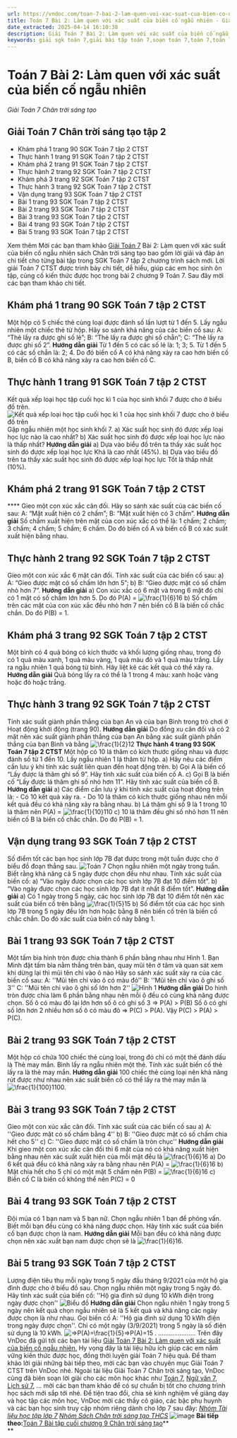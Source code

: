 ```yaml
---
url: https://vndoc.com/toan-7-bai-2-lam-quen-voi-xac-suat-cua-bien-co-ngau-nhien-285695
title: Toán 7 Bài 2: Làm quen với xác suất của biến cố ngẫu nhiên - Giải Toán 7 Chân trời sáng tạo - VnDoc.com
date_extracted: 2025-04-14 16:10:38
description: Giải Toán 7 Bài 2: Làm quen với xác suất của biến cố ngẫu nhiên Chân trời sáng tạo bao gồm đáp án và lời giải chi tiết cho từng bài tập trong SGK Toán 7 cho các em học sinh tham khảo luyện Giải Toán 7 hiệu quả.
keywords: giải sgk toán 7,giải bài tập toán 7,soạn toán 7,toán 7,toán lớp 7,giải toán 7,sgk toán 7,toan 7,giai toan 7,toán 7 tập 2,toán lớp 7 tập 2,bài tập toán lớp 7,giải bài tập toán lớp 7,sgk toán 7 tập 2,toán 7 chân trời sáng tạo,giải toán 7 chân trời sáng tạo,giải Toán 7 Làm quen với xác suất của biến cố ngẫu nhiên,Làm quen với xác suất của biến cố ngẫu nhiên,Giải Toán 7 Chân trời sáng tạo Làm quen với xác suất của biến cố ngẫu nhiên
---
```


# Toán 7 Bài 2: Làm quen với xác suất của biến cố ngẫu nhiên
 _Giải Toán 7 Chân trời sáng tạo_
## Giải Toán 7 Chân trời sáng tạo tập 2
  * Khám phá 1 trang 90 SGK Toán 7 tập 2 CTST 
  * Thực hành 1 trang 91 SGK Toán 7 tập 2 CTST 
  * Khám phá 2 trang 91 SGK Toán 7 tập 2 CTST
  * Thực hành 2 trang 92 SGK Toán 7 tập 2 CTST 
  * Khám phá 3 trang 92 SGK Toán 7 tập 2 CTST 
  * Thực hành 3 trang 92 SGK Toán 7 tập 2 CTST 
  * Vận dụng trang 93 SGK Toán 7 tập 2 CTST 
  * Bài 1 trang 93 SGK Toán 7 tập 2 CTST
  * Bài 2 trang 93 SGK Toán 7 tập 2 CTST
  * Bài 3 trang 93 SGK Toán 7 tập 2 CTST
  * Bài 4 trang 93 SGK Toán 7 tập 2 CTST
  * Bài 5 trang 93 SGK Toán 7 tập 2 CTST

Xem thêm
Mời các bạn tham khảo [Giải Toán 7](<https://vndoc.com/toan-7-tap-1-ctst>) Bài 2: Làm quen với xác suất của biến cố ngẫu nhiên sách Chân trời sáng tạo bao gồm lời giải và đáp án chi tiết cho từng bài tập trong SGK Toán 7 tập 2 chương trình sách mới. Lời giải Toán 7 CTST được trình bày chi tiết, dễ hiểu, giúp các em học sinh ôn tập, củng cố kiến thức được học trong bài 2 chương 9 Toán 7. Sau đây mời các bạn tham khảo chi tiết.
## **Khám phá 1 trang 90 SGK Toán 7 tập 2 CTST**
Một hộp có 5 chiếc thẻ cùng loại được đánh số lần lượt từ 1 đến 5. Lấy ngẫu nhiên một chiếc thẻ từ hộp. Hãy so sánh khả năng của các biến cố sau:
A: “Thẻ lấy ra được ghi số lẻ”;
B: “Thẻ lấy ra được ghi số chẵn”;
C: “Thẻ lấy ra được ghi số 2”.
**Hướng dẫn giải**
Từ 1 đến 5 có các số lẻ là: 1; 3; 5.
Từ 1 đến 5 có các số chẵn là: 2; 4.
Do đó biến cố A có khả năng xảy ra cao hơn biến cố B, biến cố B có khả năng xảy ra cao hơn biến cố C.
## **Thực hành 1 trang 91 SGK Toán 7 tập 2 CTST**
Kết quả xếp loại học tập cuối học kì 1 của học sinh khối 7 được cho ở biểu đồ trên.
![Kết quả xếp loại học tập cuối học kì 1 của học sinh khối 7 được cho ở biểu đồ trên](https://i.vdoc.vn/data/image/2022/12/29/thuc-hanh-1-trang-91-toan-7-tap-2-145132.png)
Gặp ngẫu nhiên một học sinh khối 7.
a\) Xác suất học sinh đó được xếp loại học lực nào là cao nhất?
b\) Xác suất học sinh đó được xếp loại học lực nào là thấp nhất?
**Hướng dẫn giải**
a\) Dựa vào biểu đồ trên ta thấy xác suất học sinh đó được xếp loại học lực Khá là cao nhất \(45%\).
b\) Dựa vào biểu đồ trên ta thấy xác suất học sinh đó được xếp loại học lực Tốt là thấp nhất \(10%\).
## **Khám phá 2 trang 91 SGK Toán 7 tập 2 CTST**
**** Gieo một con xúc xắc cân đối. Hãy so sánh xác suất của các biến cố sau:
A: “Mặt xuất hiện có 2 chấm”;
B: “Mặt xuất hiện có 3 chấm”.
**Hướng dẫn giải**
Số chấm xuất hiện trên mặt của con xúc xắc có thể là: 1 chấm; 2 chấm; 3 chấm; 4 chấm; 5 chấm; 6 chấm.
Do đó biến cố A và biến cố B có xác suất xuất hiện bằng nhau.
## **Thực hành 2 trang 92 SGK Toán 7 tập 2 CTST**
Gieo một con xúc xắc 6 mặt cân đối. Tính xác suất của các biến cố sau:
a\) A: “Gieo được mặt có số chấm lớn hơn 5”;
b\) B: “Gieo được mặt có số chấm nhỏ hơn 7”.
**Hướng dẫn giải**
a\) Con xúc xắc có 6 mặt và trong 6 mặt đó chỉ có 1 mặt có số chấm lớn hơn 5.
Do đó P\(A\) = ![\\frac{1}{6}](https://i.vdoc.vn/data/image/blank.png)16
b\) Số chấm trên các mặt của con xúc xắc đều nhỏ hơn 7 nên biến cố B là biến cố chắc chắn.
Do đó P\(B\) = 1.
## **Khám phá 3 trang 92 SGK Toán 7 tập 2 CTST**
Một bình có 4 quả bóng có kích thước và khối lượng giống nhau, trong đó có 1 quả màu xanh, 1 quả màu vàng, 1 quả màu đỏ và 1 quả màu trắng. Lấy ra ngẫu nhiên 1 quả bóng từ bình. Hãy liệt kê các kết quả có thể xảy ra.
**Hướng dẫn giải**
Quả bóng lấy ra có thể là 1 trong 4 màu: xanh hoặc vàng hoặc đỏ hoặc trắng.
## **Thực hành 3 trang 92 SGK Toán 7 tập 2 CTST**
Tính xác suất giành phần thắng của bạn An và của bạn Bình trong trò chơi ở Hoạt động khởi động \(trang 90\).
**Hướng dẫn giải**
Do đồng xu cân đối và có 2 mặt nên xác suất giành phần thắng của bạn An bằng xác suất giành phần thắng của bạn Bình và bằng ![\\frac{1}{2}](https://i.vdoc.vn/data/image/blank.png)12
**Thực hành 4 trang 93 SGK Toán 7 tập 2 CTST** Một hộp có 10 lá thăm có kích thước giống nhau và được đánh số từ 1 đến 10. Lấy ngẫu nhiên 1 lá thăm từ hộp.
a\) Hãy nêu các điểm cần lưu ý khi tính xác suất liên quan đến hoạt động trên.
b\) Gọi A là biến cố “Lấy được lá thăm ghi số 9”. Hãy tính xác suất của biến cố A.
c\) Gọi B là biến cố “Lấy được lá thăm ghi số nhỏ hơn 11”. Hãy tính xác suất của biến cố B.
**Hướng dẫn giải**
a\) Các điểm cần lưu ý khi tính xác suất của hoạt động trên là:
\- Có 10 kết quả xảy ra.
\- Do 10 lá thăm có kích thước giống nhau nên mỗi kết quả đều có khả năng xảy ra bằng nhau.
b\) Lá thăm ghi số 9 là 1 trong 10 lá thăm nên P\(A\) = ![\\frac{1}{10}](https://i.vdoc.vn/data/image/blank.png)110
c\) 10 lá thăm đều ghi số nhỏ hơn 11 nên biến cố B là biến cố chắc chắn.
Do đó P\(B\) = 1.
## **Vận dụng trang 93 SGK Toán 7 tập 2 CTST**
Số điểm tốt các bạn học sinh lớp 7B đạt được trong một tuần được cho ở biểu đồ đoạn thẳng sau.
![Toán 7 ](https://i.vdoc.vn/data/image/2022/12/29/van-dung-trang-93-toan-7-tap-2-145133.png)
Chọn ngẫu nhiên một ngày trong tuần. Biết rằng khả năng cả 5 ngày được chọn đều như nhau. Tính xác suất của biến cố:
a\) “Vào ngày được chọn các học sinh lớp 7B đạt 10 điểm tốt”.
b\) “Vào ngày được chọn các học sinh lớp 7B đạt ít nhất 8 điểm tốt”.
**Hướng dẫn giải**
a\) Có 1 ngày trong 5 ngày, các học sinh lớp 7B đạt 10 điểm tốt nên xác suất của biến cố trên bằng ![\\frac{1}{5}](https://i.vdoc.vn/data/image/blank.png)15
b\) Số điểm tốt của các học sinh lớp 7B trong 5 ngày đều lớn hơn hoặc bằng 8 nên biến cố trên là biến cố chắc chắn.
Do đó xác suất của biến cố này bằng 1.
## **Bài 1 trang 93 SGK Toán 7 tập 2 CTST**
Một tấm bìa hình tròn được chia thành 6 phần bằng nhau như Hình 1. Bạn Minh đặt tấm bìa nằm thẳng trên bàn, quay mũi tên ở tâm và quan sát xem khi dừng lại thì mũi tên chỉ vào ô nào
Hãy so sánh xác suất xảy ra của các biến cố sau:
A: ''Mũi tên chỉ vào ô có màu đỏ''
B: ''Mũi tên chỉ vào ô ghi số 3''
C: ''Mũi tên chỉ vào ô ghi số lớn hơn 2''
![Hình 1](https://o.rada.vn/data/image/2022/06/30/Toan-7-chuong-9-bai-2-1.jpg)
**Hướng dẫn giải**
Do hình tròn được chia làm 6 phần bằng nhau nên mỗi ô đều có cùng khả năng được chọn.
Số ô có màu đỏ lại lớn hơn số ô có ghi số 3
=> P\(A\) > P\(B\)
Số ô có ghi số lớn hơn 2 nhiều hơn số ô có màu đỏ
=> P\(C\) > P\(A\).
Vậy P\(C\) > P\(A\) > P\(C\).
## **Bài 2 trang 93 SGK Toán 7 tập 2 CTST**
Một hộp có chứa 100 chiếc thẻ cùng loại, trong đó chỉ có một thẻ đánh dấu là Thẻ may mắn. Bình lấy ra ngẫu nhiên một thẻ. Tính xác suất biến cố thẻ lấy ra là thẻ may mắn.
**Hướng dẫn giải**
100 chiếc thẻ cùng loại nên khả năng rút được như nhau nên xác suất biến cố có thể lấy ra thẻ may mắn là ![\\frac{1}{100}](https://i.vdoc.vn/data/image/blank.png)1100.
## **Bài 3 trang 93 SGK Toán 7 tập 2 CTST**
Gieo một con xúc xắc cân đối. Tính xác suất của các biến cố sau
a\) A: ''Gieo được mặt có số chấm bằng 4''
b\) B: ''Gieo được mặt có số chấm chia hết cho 5''
c\) C: ''Gieo được mặt có số chấm là tròn chục''
**Hướng dẫn giải**
Khi gieo một con xúc xắc cân đối thì 6 mặt của nó có khả năng xuất hiện bằng nhau nên xác suất xuất hiện của mỗi mặt đều là ![\\frac{1}{6}](https://i.vdoc.vn/data/image/blank.png)16
a\) Do 6 kết quả đều có khả năng xảy ra bằng nhau nên P\(A\) = ![\\frac{1}{6}](https://i.vdoc.vn/data/image/blank.png)16
b\) Mặt chia hết cho 5 chỉ có một mặt 5 chấm nên P\(B\) = ![\\frac{1}{6}](https://i.vdoc.vn/data/image/blank.png)16
c\) Biến cố C là biến cố không thể nên P\(C\) = 0
## **Bài 4 trang 93 SGK Toán 7 tập 2 CTST**
Đội múa có 1 bạn nam và 5 bạn nữ. Chọn ngẫu nhiên 1 bạn để phỏng vấn. Biết mỗi bạn đều cùng có khả năng được chọn. Hãy tính xác suất của biến cố bạn được chọn là nam.
**Hướng dẫn giải**
Mỗi bạn đều có khả năng được chọn nên xác xuất bạn nam được chọn sẽ là ![\\frac{1}{6}](https://i.vdoc.vn/data/image/blank.png)16.
## **Bài 5 trang 93 SGK Toán 7 tập 2 CTST**
Lượng điện tiêu thụ mỗi ngày trong 5 ngày đầu tháng 9/2021 của một hộ gia đình được cho ở biểu đồ sau. Chọn ngẫu nhiên một ngày trong 5 ngày đó. Hãy tính xác suất của biến cố: ''Hộ gia đình sử dụng 10 kWh điện trong ngày được chọn''
![Biểu đồ](https://o.rada.vn/data/image/2022/06/30/Toan-7-chuong-9-bai-2-2.jpg)
**Hướng dẫn giải**
Chọn ngẫu nhiên 1 ngày trong 5 ngày nên kết quả chọn ngẫu nhiên sẽ là 5 kết quả và khả năng các ngày được chọn là như nhau.
Gọi biến cố A: ''Hộ gia đình sử dụng 10 kWh điện trong ngày được chọn''.
Chỉ có một ngày \(3/9/2021\) trong 5 ngày là số điện sử dụng là 10 kWh.
![=>P\(A\)=\\frac{1}{5}](https://i.vdoc.vn/data/image/blank.png)=>P\(A\)=15 .
.....................
Trên đây VnDoc đã gửi tới các bạn tài liệu [Giải Toán 7 Bài 2: Làm quen với xác suất của biến cố ngẫu nhiên.](<https://vndoc.com/toan-7-bai-2-lam-quen-voi-xac-suat-cua-bien-co-ngau-nhien-285695>) Hy vọng đây là tài liệu hữu ích giúp các em nắm vững kiến thức được học, đồng thời luyện giải Toán 7 hiệu quả. Để tham khảo lời giải những bài tiếp theo, mời các bạn vào chuyên mục Giải Toán 7 CTST trên VnDoc nhé.
Ngoài tài liệu Giải Toán 7 Chân trời sáng tạo, VnDoc cũng đã biên soạn lời giải cho các môn học khác như [Toán 7](<https://vndoc.com/toan-7-tap-1-ctst>), [Ngữ văn 7](<https://vndoc.com/ngu-van-7-ctst-tap1>), [Lịch sử 7](<https://vndoc.com/lich-su-7-ctst>), ... mời các bạn tham khảo để có sự chuẩn bị tốt cho chương trình học sách mới sắp tới nhé.
Để tiện trao đổi, chia sẻ kinh nghiệm về giảng dạy và học tập các môn học, VnDoc mời các thầy cô giáo, các bậc phụ huynh và các bạn học sinh truy cập nhóm riêng dành cho lớp 7 sau đây:
[_Nhóm Tài liệu học tập lớp 7_](</goto?u=aHR0cHM6Ly93d3cuZmFjZWJvb2suY29tL2dyb3Vwcy9UYWkubGlldS5ob2MudGFwLmxvcC43LlZORE9D>)
[ _Nhóm Sách Chân trời sáng tạo THCS_](</goto?u=aHR0cHM6Ly93d3cuZmFjZWJvb2suY29tL2dyb3Vwcy9zYWNoY2hhbnRyb2lzYW5ndGFvdGhjcw%3D%3D>)
![image](https://i.vdoc.vn/data/image/2022/08/26/ban-tay.svg) **Bài tiếp theo:**[Toán 7 Bài tập cuối chương 9 Chân trời sáng tạo](<https://vndoc.com/toan-7-bai-tap-cuoi-chuong-9-chan-troi-sang-tao-285697>)**  
**
